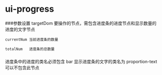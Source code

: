 # ui-progress

###参数设置
	targetDom 要操作的节点，需包含进度条的进度节点和显示数量的进度的文字节点

	currentNum 当前进度条的数量

	totalNum   进度条的总数量


###
进度条中的进度的类名必须包含 bar
显示进度条的文字的类名为 proportion-text 可以不包含此节点